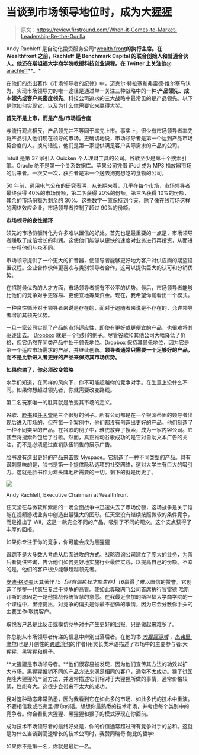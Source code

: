 # 当谈到市场领导地位时，成为大猩猩

> 原文：<https://review.firstround.com/When-it-Comes-to-Market-Leadership-Be-the-Gorilla>

Andy Rachleff 是自动化投资服务公司*[wealth front](https://www.wealthfront.com/ "null")**的执行主席。在 Wealthfront 之前，Rachleff 是 Benchmark Capital 的联合创始人和普通合伙人。他还在斯坦福大学商学院教授科技创业课程。在 Twitter 上关注他**[@ arachleff](https://twitter.com/arachleff "null")**。*

在他们的杰出著作《市场领导者的纪律》中，迈克尔·特拉塞和弗雷德·维尔塞马认为，实现市场领导力的唯一途径是通过单一关注三种战略中的一种:**产品领先、成本领先或客户亲密度领先**。科技公司追求的三大战略中最常见的是产品领先。以下是你如何实现它，以及为什么你需要它来赢得大奖。

**首先不是上市，而是产品/市场适合度**

与流行观点相反，产品领先并不等同于率先上市。事实上，很少有市场领导者率先将产品引入他们现在领导的市场。更确切地说，市场领导者是第一个达到产品市场契合度的人。换句话说，他们是第一家提供满足客户实际需求的产品的公司。

Intuit 是第 37 家引入 Quicken 个人理财工具的公司。谷歌至少是第十个搜索引擎。Oracle 绝不是第一个关系数据库。苹果公司凭借 iPod 成为 MP3 播放器市场的后来者。一次又一次，获胜者是第一个送去狗狗想吃的食物的公司。

50 年前，通用电气公布的研究表明，从长期来看，几乎在每个市场，市场领导者最终获得 40%的市场份额，第二名获得 20%的份额，第三名获得 10%的份额，其余的市场份额为剩余的 30%。这些数字一直保持到今天，除了像在线市场这样的网络效应企业，市场领导者控制了超过 90%的份额。

**市场领导的良性循环**

领先的市场份额转化为许多难以置信的好处。首先也是最重要的一点是，市场领导者赚取了成倍增长的利润。这使他们能够以更快的速度对业务进行再投资，从而进一步将他们与众不同。

市场领导提供了一个更大的扩音器，使领导者能够更好地为客户对供应商的期望设置议程。企业合作伙伴更喜欢与类别领导者合作，这可以提供巨大的认可和分销优势。

在招聘最优秀的人才方面，市场领导者拥有不公平的优势。最后，市场领导者能够比他们的竞争对手更容易、更便宜地筹集资金。现在，我希望你能看出一个模式。

一种良性循环对于领导者来说是存在的，而对于追随者来说是不存在的，允许领导者增加其领先优势。

一旦一家公司实现了产品的市场适应性，即使有更好或更便宜的产品，也很难将其驱逐出去。 [Dropbox](https://www.dropbox.com/home "null") 就是一个很好的例子。尽管谷歌和其他公司大幅降低了价格，但它仍然在同类产品中处于领先地位。Dropbox 保持其领先地位，因为它是第一个适应市场需求的产品，并继续创新。**领导者通常只需要一个足够好的产品，而不是比新进入者更好的产品来保持其市场优势。**

**如果你输了，你必须改变策略**

水手们知道，在同样的风向下，你不可能超越你的竞争对手。在生意上没什么不同。如果你想超过领先者，你就需要改变路线。

第二名玩家唯一的胜算就是改变其市场的定义。

谷歌、[脸书](https://www.facebook.com/ "null")和[任天堂](http://www.nintendo.com/ "null")是三个很好的例子。所有公司都是在一个根深蒂固的领导者出现后进入市场的，但在每一个案例中，他们都没有创造出更好的产品。他们制造了一种不同类型的产品。在谷歌的例子中，雅虎放弃了搜索，成为一家内容公司。它甚至将搜索外包给了谷歌。然而，真正推动谷歌成功的是它对自助文本广告的关注，而不是必须通过直销队伍销售的展示广告。

脸书没有造出更好的产品来击败 Myspace。它制造了一种不同类型的产品。具有讽刺意味的是，脸书是第一个提供隐私选项的社交网络，这对大学生有巨大的吸引力。这就是脸书作为滩头阵地所需要的一切。剩下的就是历史了。

![](img/5957ec06b558099a4b0daad5db4a43cd.png)

Andy Rachleff, Executive Chairman at Wealthfront

任天堂在与微软和索尼的一场全面战争中迅速失去了市场份额，这场战争是关于谁能在视频游戏业务中创造出最强大的图形。任天堂没有继续按照微软的条件竞争，而是推出了 Wii，这是一款完全不同的产品，吸引了不同的观众。这个支点获得了丰厚的回报。

如果你专注于你的竞争，你可能会成为黑猩猩

跟踪不是大多数人考虑从后面进攻的方式。战略咨询公司建立了庞大的业务，为落后者提供咨询，告诉他们如何更好地实施行业最佳实践，以提高自己的份额。不幸的是，他们的客户很少能够超越领先者。

[安迪·格罗夫](http://en.wikipedia.org/wiki/Andrew_Grove "null")因其著作*T5【只有偏执狂才能生存】T6*赢得了难以置信的赞誉。它创造了整整一代疯狂专注于竞争的高管。我如此尊敬网飞公司首席执行官雷德·哈斯汀斯的原因之一是他挑战传统智慧的意愿。在我最近参加的斯坦福大学商学院的一个课程中，里德提出，对竞争的偏执是你最不想做的事情，因为它会分散你手头的主要工作:取悦客户。

取悦客户总是比反击或模仿竞争对手产生更好的回报。只是做起来难多了。

你总能从市场领导者传递的信息中辨别出落后者。在他的书 *[大猩猩游戏](http://www.amazon.com/gp/product/B000FC120U?btkr=1 "null")* ，[杰弗里·摩尔](http://www.geoffreyamoore.com/ "null")(也是开创性的[跨越鸿沟](http://en.wikipedia.org/wiki/Crossing_the_Chasm "null")的作者)用灵长类术语描述了市场中的主要参与者:大猩猩、黑猩猩和猴子。

**大猩猩是市场领导者。**他们很容易被发现，因为他们宣传其方法的功效以扩大市场。黑猩猩推销不同的产品方法来满足相同的客户，通常不太成功。猴子试图克隆大猩猩的产品方法，并通常描述它们相对于大猩猩所做的事情，通常价格较低，性能夸大。这很少会带来不太大的成功。

我对这种动态非常熟悉，因为我看到它在如此多的市场、如此多代的技术中重演。不要相信我或杰弗里·摩尔的话。想想你最熟悉的技术市场，并考虑每个类别中的竞争者。你会看到大猩猩、黑猩猩和猴子的模式浮现在你面前。

成为技术市场领导者的最终好处是，你的价值通常超过所有竞争对手的总和。这就是为什么当谈到高速增长的技术公司时，我赞同瑞奇·鲍比的哲学:

如果你不是第一名，你就是最后一名。